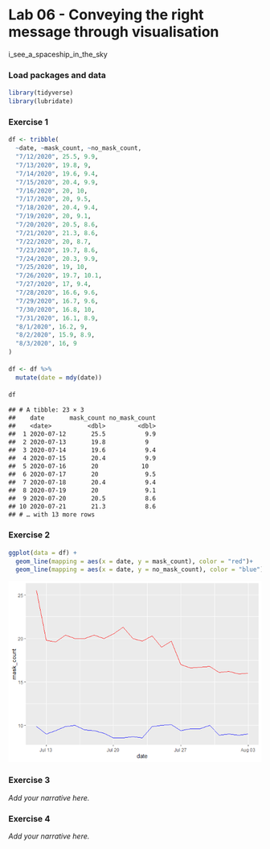 Lab 06 - Conveying the right message through visualisation
================
i_see_a\_spaceship_in_the_sky

### Load packages and data

``` r
library(tidyverse) 
library(lubridate)
```

### Exercise 1

``` r
df <- tribble(
  ~date, ~mask_count, ~no_mask_count,
  "7/12/2020", 25.5, 9.9,
  "7/13/2020", 19.8, 9,
  "7/14/2020", 19.6, 9.4,
  "7/15/2020", 20.4, 9.9,
  "7/16/2020", 20, 10,
  "7/17/2020", 20, 9.5,
  "7/18/2020", 20.4, 9.4,
  "7/19/2020", 20, 9.1,
  "7/20/2020", 20.5, 8.6,
  "7/21/2020", 21.3, 8.6,
  "7/22/2020", 20, 8.7,
  "7/23/2020", 19.7, 8.6,
  "7/24/2020", 20.3, 9.9,
  "7/25/2020", 19, 10,
  "7/26/2020", 19.7, 10.1,
  "7/27/2020", 17, 9.4,
  "7/28/2020", 16.6, 9.6,
  "7/29/2020", 16.7, 9.6,
  "7/30/2020", 16.8, 10,
  "7/31/2020", 16.1, 8.9,
  "8/1/2020", 16.2, 9,
  "8/2/2020", 15.9, 8.9,
  "8/3/2020", 16, 9
)

df <- df %>%
  mutate(date = mdy(date))

df
```

    ## # A tibble: 23 × 3
    ##    date       mask_count no_mask_count
    ##    <date>          <dbl>         <dbl>
    ##  1 2020-07-12       25.5           9.9
    ##  2 2020-07-13       19.8           9  
    ##  3 2020-07-14       19.6           9.4
    ##  4 2020-07-15       20.4           9.9
    ##  5 2020-07-16       20            10  
    ##  6 2020-07-17       20             9.5
    ##  7 2020-07-18       20.4           9.4
    ##  8 2020-07-19       20             9.1
    ##  9 2020-07-20       20.5           8.6
    ## 10 2020-07-21       21.3           8.6
    ## # … with 13 more rows

### Exercise 2

``` r
ggplot(data = df) +
  geom_line(mapping = aes(x = date, y = mask_count), color = "red")+
  geom_line(mapping = aes(x = date, y = no_mask_count), color = "blue")
```

![](lab-06_files/figure-gfm/better-viz-1.png)<!-- -->

### Exercise 3

*Add your narrative here.*

### Exercise 4

*Add your narrative here.*
